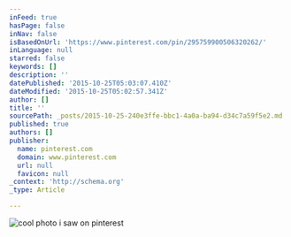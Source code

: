 ```yaml
---
inFeed: true
hasPage: false
inNav: false
isBasedOnUrl: 'https://www.pinterest.com/pin/295759900506320262/'
inLanguage: null
starred: false
keywords: []
description: ''
datePublished: '2015-10-25T05:03:07.410Z'
dateModified: '2015-10-25T05:02:57.341Z'
author: []
title: ''
sourcePath: _posts/2015-10-25-240e3ffe-bbc1-4a0a-ba94-d34c7a59f5e2.md
published: true
authors: []
publisher:
  name: pinterest.com
  domain: www.pinterest.com
  url: null
  favicon: null
_context: 'http://schema.org'
_type: Article

---
```

![cool photo i saw on pinterest](https://s-media-cache-ak0.pinimg.com/736x/0e/0f/33/0e0f33ab963aebb270cab841bc582ebd.jpg)